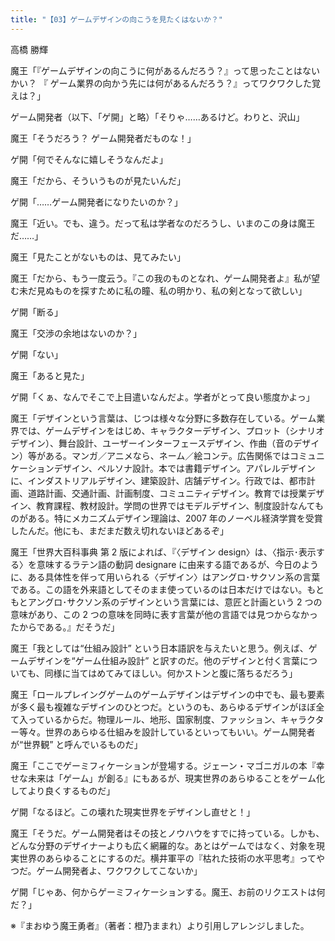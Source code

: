 ```yaml
---
title: "【03】ゲームデザインの向こうを見たくはないか？"
---
```



高橋 勝輝


魔王「『ゲームデザインの向こうに何があるんだろう？』って思ったことはないかい？ 『 ゲーム業界の向かう先には何があるんだろう？』ってワクワクした覚えは？」

ゲーム開発者（以下、「ゲ開」と略）「そりゃ……あるけど。わりと、沢山」

魔王「そうだろう？ ゲーム開発者だものな！」

ゲ開「何でそんなに嬉しそうなんだよ」

魔王「だから、そういうものが見たいんだ」

ゲ開「……ゲーム開発者になりたいのか？」

魔王「近い。でも、違う。だって私は学者なのだろうし、いまのこの身は魔王だ……」

魔王「見たことがないものは、見てみたい」

魔王「だから、もう一度云う。『この我のものとなれ、ゲーム開発者よ』私が望む未だ見ぬものを探すために私の瞳、私の明かり、私の剣となって欲しい」

ゲ開「断る」

魔王「交渉の余地はないのか？」

ゲ開「ない」

魔王「あると見た」

ゲ開「くぁ、なんでそこで上目遣いなんだよ。学者がとって良い態度かよっ」

魔王「デザインという言葉は、じつは様々な分野に多数存在している。ゲーム業界では、ゲームデザインをはじめ、キャラクターデザイン、プロット（シナリオデザイン）、舞台設計、ユーザーインターフェースデザイン、作曲（音のデザイン）等がある。マンガ／アニメなら、ネーム／絵コンテ。広告関係ではコミュニケーションデザイン、ペルソナ設計。本では書籍デザイン。アパレルデザインに、インダストリアルデザイン、建築設計、店舗デザイン。行政では、都市計画、道路計画、交通計画、計画制度、コミュニティデザイン。教育では授業デザイン、教育課程、教材設計。学問の世界ではモデルデザイン、制度設計なんてものがある。特にメカニズムデザイン理論は、2007 年のノーベル経済学賞を受賞したんだ。他にも、まだまだ数え切れないほどあるぞ」

魔王「世界大百科事典 第 2 版によれば、『〈デザイン design〉は、〈指示･表示する〉を意味するラテン語の動詞 designare に由来する語であるが、今日のように、ある具体性を伴って用いられる〈デザイン〉はアングロ･サクソン系の言葉である。この語を外来語としてそのまま使っているのは日本だけではない。もともとアングロ･サクソン系のデザインという言葉には、意匠と計画という 2 つの意味があり、この 2 つの意味を同時に表す言葉が他の言語では見つからなかったからである。』だそうだ」

魔王「我としては“仕組み設計” という日本語訳を与えたいと思う。例えば、ゲームデザインを“ゲーム仕組み設計” と訳すのだ。他のデザインと付く言葉についても、同様に当てはめてみてほしい。何かストンと腹に落ちるだろう」

魔王「ロールプレイングゲームのゲームデザインはデザインの中でも、最も要素が多く最も複雑なデザインのひとつだ。というのも、あらゆるデザインがほぼ全て入っているからだ。物理ルール、地形、国家制度、ファッション、キャラクター等々。世界のあらゆる仕組みを設計しているといってもいい。ゲーム開発者が“世界観” と呼んでいるものだ」

魔王「ここでゲーミフィケーションが登場する。ジェーン・マゴニガルの本『幸せな未来は「ゲーム」が創る』にもあるが、現実世界のあらゆることをゲーム化してより良くするものだ」

ゲ開「なるほど。この壊れた現実世界をデザインし直せと！」

魔王「そうだ。ゲーム開発者はその技とノウハウをすでに持っている。しかも、どんな分野のデザイナーよりも広く網羅的な。あとはゲームではなく、対象を現実世界のあらゆることにするのだ。横井軍平の『枯れた技術の水平思考』ってやつだ。ゲーム開発者よ、ワクワクしてこないか」

ゲ開「じゃあ、何からゲーミフィケーションする。魔王、お前のリクエストは何だ？」

※『まおゆう魔王勇者』（著者：橙乃ままれ）より引用しアレンジしました。
